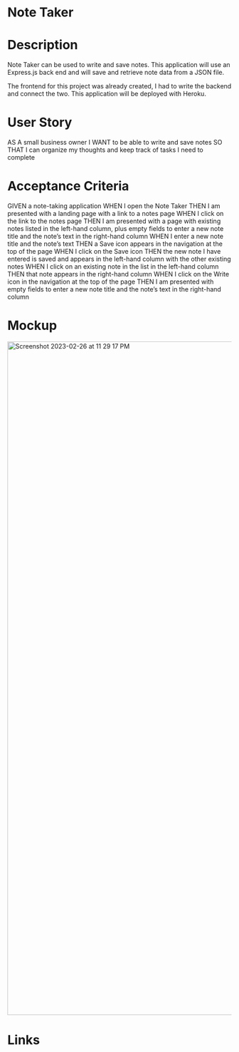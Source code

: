 # Note Taker

# Description 
Note Taker can be used to write and save notes. This application will use an Express.js back end and will save and retrieve note data from a JSON file.

The frontend for this project was already created, I had to write the backend and connect the two. This application will be deployed with Heroku.

# User Story
AS A small business owner
I WANT to be able to write and save notes
SO THAT I can organize my thoughts and keep track of tasks I need to complete

# Acceptance Criteria
GIVEN a note-taking application
WHEN I open the Note Taker
THEN I am presented with a landing page with a link to a notes page
WHEN I click on the link to the notes page
THEN I am presented with a page with existing notes listed in the left-hand column, plus empty fields to enter a new note title and the note’s text in the right-hand column
WHEN I enter a new note title and the note’s text
THEN a Save icon appears in the navigation at the top of the page
WHEN I click on the Save icon
THEN the new note I have entered is saved and appears in the left-hand column with the other existing notes
WHEN I click on an existing note in the list in the left-hand column
THEN that note appears in the right-hand column
WHEN I click on the Write icon in the navigation at the top of the page
THEN I am presented with empty fields to enter a new note title and the note’s text in the right-hand column

# Mockup
<img width="1512" alt="Screenshot 2023-02-26 at 11 29 17 PM" src="https://user-images.githubusercontent.com/112153725/221500883-58bf8a95-90fa-4d09-a255-94d618949042.png">


# Links
